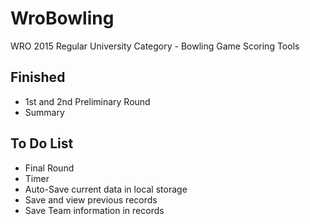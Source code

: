 # WroBowling
WRO 2015 Regular University Category - Bowling Game Scoring Tools

## Finished
- 1st and 2nd Preliminary Round
- Summary

## To Do List
- Final Round
- Timer
- Auto-Save current data in local storage
- Save and view previous records
- Save Team information in records